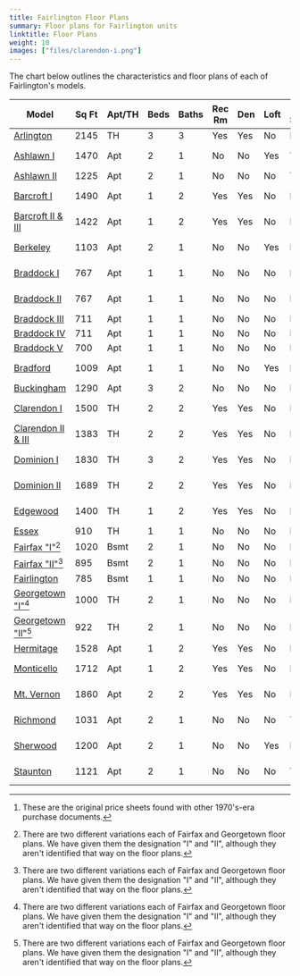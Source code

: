 ```yaml
---
title: Fairlington Floor Plans
summary: Floor plans for Fairlington units
linktitle: Floor Plans
weight: 10
images: ["files/clarendon-i.png"]
---
```


The chart below outlines the characteristics and floor plans of each of Fairlington's models.

| Model                                            | Sq Ft | Apt/TH | Beds | Baths | Rec Rm | Den  | Loft | Bsmt Storage | Floors | Original Prices[^1] |
| ------------------------------------------------ | ----- | ------ | ---- | ----- | ------ | ---- | ---- | ------------ | ------ | --------------- |
| [Arlington](files/arlington.png)                 | 2145  | TH     | 3    | 3     | Yes    | Yes  | No   | No           | N/A    |
| [Ashlawn I](files/ashlawn-i.png)                 | 1470  | Apt    | 2    | 1     | No     | No   | Yes  | Yes          | 2      | [Price Sheet](files/prices/prices-ashlawn.png) |
| [Ashlawn II](files/ashlawn-ii.png)               | 1225  | Apt    | 2    | 1     | No     | No   | No   | Yes          | 2      |
| [Barcroft I](files/barcroft-i.png)               | 1490  | Apt    | 1    | 2     | Yes    | Yes  | No   | No           | B&1    | [Price Sheet](files/prices/prices-barcroft-i.png) |
| [Barcroft II & III](files/barcroft-ii-iii.png)   | 1422  | Apt    | 1    | 2     | Yes    | Yes  | No   | No           | B&1    | [Price Sheet](files/prices/prices-barcroft-iii.png) |
| [Berkeley](files/berkeley.png)                   | 1103  | Apt    | 2    | 1     | No     | No   | Yes  | No           | 3      | [Price Sheet](files/prices/prices-berkeley.png) |
| [Braddock I](files/braddock.png)                 | 767   | Apt    | 1    | 1     | No     | No   | No   | No           | 3      | [Price Sheet](files/prices/prices-braddock.png) |
| [Braddock II](files/braddock-ii.png)             | 767   | Apt    | 1    | 1     | No     | No   | No   | No           | 2      | [Price Sheet](files/prices/prices-braddock-ii.png) |
| [Braddock III](files/braddock_III.pdf)           | 711   | Apt    | 1    | 1     | No     | No   | No   | No           | 3      |
| [Braddock IV](files/braddock_IV.pdf)             | 711   | Apt    | 1    | 1     | No     | No   | No   | No           | 2      |
| [Braddock V](files/braddock_V.pdf)               | 700   | Apt    | 1    | 1     | No     | No   | No   | No           | 2      |
| [Bradford](files/bradford.png)                   | 1009  | Apt    | 1    | 1     | No     | No   | Yes  | No           | 2/3    | [Price Sheet](files/prices/prices-bradford.png) |
| [Buckingham](files/buckingham.png)               | 1290  | Apt    | 3    | 2     | No     | No   | No   | No           | 1&2    |
| [Clarendon I](files/clarendon-i.png)             | 1500  | TH     | 2    | 2     | Yes    | Yes  | No   | No           | N/A    | [Price Sheet](files/prices/prices-clarendon-i.png) |
| [Clarendon II & III](files/clarendon-ii-iii.png) | 1383  | TH     | 2    | 2     | Yes    | Yes  | No   | No           | N/A    | [Price Sheet](files/prices/prices-clarendon-ii.png) |
| [Dominion I](files/dominion-i.png)               | 1830  | TH     | 3    | 2     | Yes    | Yes  | No   | No           | N/A    | [Price Sheet](files/prices/prices-dominion-i.png) |
| [Dominion II](files/dominion-ii.png)             | 1689  | TH     | 2    | 2     | Yes    | Yes  | No   | No           | N/A    | [Price Sheet](files/prices/prices-dominion-ii.png) |
| [Edgewood](files/edgewood.png)                   | 1400  | TH     | 1    | 2     | Yes    | Yes  | No   | No           | N/A    | [Price Sheet](files/prices/prices-edgewood.png) |
| [Essex](files/essex.png)                         | 910   | TH     | 1    | 1     | No     | No   | No   | No           | N/A    |
| [Fairfax "I"](files/fairfax1.png)[^2]            | 1020  | Bsmt   | 2    | 1     | No     | No   | No   | No           | B      |
| [Fairfax "II"](files/fairfax2.png)[^2]           | 895   | Bsmt   | 2    | 1     | No     | No   | No   | No           | B      |
| [Fairlington](files/fairlington.png)             | 785   | Bsmt   | 1    | 1     | No     | No   | No   | No           | B      |
| [Georgetown "I"](files/georgetown1.png)[^2]      | 1000  | TH     | 2    | 1     | No     | No   | No   | No           | N/A    | [Price Sheet](files/prices/prices-georgetown.png) |
| [Georgetown "II"](files/georgetown2.png)[^2]     | 922   | TH     | 2    | 1     | No     | No   | No   | No           | N/A    |
| [Hermitage](files/hermitage.png)                 | 1528  | Apt    | 1    | 2     | Yes    | Yes  | No   | No           | B&1    |
| [Monticello](files/monticello.png)               | 1712  | Apt    | 1    | 2     | Yes    | Yes  | No   | No           | B&1    | [Price Sheet](files/prices/prices-monticello.png) |
| [Mt. Vernon](files/mt-vernon.png)                | 1860  | Apt    | 2    | 2     | Yes    | Yes  | No   | No           | B&1    | [Price Sheet](files/prices/prices-mt-vernon.png) |
| [Richmond](files/richmond.png)                   | 1031  | Apt    | 2    | 1     | No     | No   | No   | Yes          | 2      | [Price Sheet](files/prices/prices-richmond.png) |
| [Sherwood](files/sherwood.png)                   | 1200  | Apt    | 2    | 1     | No     | No   | Yes  | No           | 3      | [Price Sheet](files/prices/prices-sherwood.png) |
| [Staunton](files/staunton.png)                   | 1121  | Apt    | 2    | 1     | No     | No   | No   | Yes          | 2      | [Price Sheet](files/prices/prices-staunton.png) |

[^1]: These are the original price sheets found with other 1970's-era purchase documents.
[^2]: There are two different variations each of Fairfax and Georgetown floor plans. We have given them the designation "I" and "II", although they aren't identified that way on the floor plans.